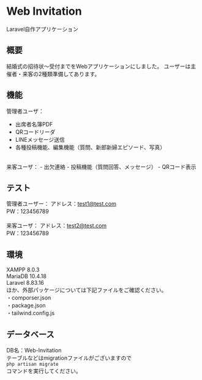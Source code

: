 
# Web Invitation
Laravel自作アプリケーション

## 概要
結婚式の招待状～受付までをWebアプリケーションにしました。
ユーザーは主催者・来客の2種類準備してあります。

## 機能
管理者ユーザ：
 - 出席者名簿PDF
 - QRコードリーダ
 - LINEメッセージ送信
 - 各種投稿機能、編集機能（質問、新郎新婦エピソード、写真）<br>
 <br>
来客ユーザ：
 - 出欠連絡
 - 投稿機能（質問回答、メッセージ）
 - QRコード表示
 
## テスト
管理者ユーザー：
    アドレス：test1@test.com<br>
    PW：123456789<br>
<br>
来客ユーザ：
    アドレス：test2@test.com<br>
    PW：123456789<br>
    
## 環境
XAMPP 8.0.3<br>
MariaDB 10.4.18<br>
Laravel 8.83.16<br>
ほか、外部パッケージについては下記ファイルをご確認ください。<br>
・comporser.json<br>
・package.json<br>
・tailwind.config.js<br>

## データベース
DB名：Web-Invitation<br>
テーブルなどはmigrationファイルがございますので<br>
```php artisan migrate```<br>
コマンドを実行してください。<br>
